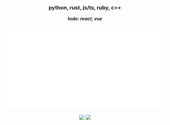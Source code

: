 <h3 align="center">python, rust, js/ts, ruby, c++</h3>
<p align="center"><b><i>todo: react, vue</i></b></p>

<p align="center">
  <img src="/github-metrics.svg" alt="Metrics">
</p>
<p align="center">
  <a href="https://discord.com/users/211756205721255947"><img width="380" src="https://lanyard.cnrad.dev/api/211756205721255947"></img></a>
  <a href="https://last.fm/user/wildanrfq"><img width="350" src="https://lastfm-recently-played.vercel.app/api?user=wildanrfq&loved=true&count=3"></img></a>
</p>

